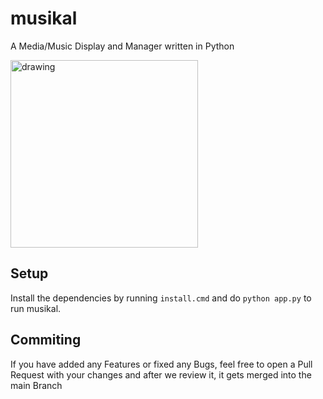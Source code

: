 # musikal
A Media/Music Display and Manager written in Python


<img src="https://github.com/verwirklicht/musikal/assets/141531740/2322e5cd-9d6a-41b6-bff7-bd03b6800a1a" alt="drawing" width="300"/>


## Setup

Install the dependencies by running `install.cmd` and do `python app.py` to run musikal.

## Commiting

If you have added any Features or fixed any Bugs, feel free to open a Pull Request with your changes and after we review it, it gets merged into the main Branch
